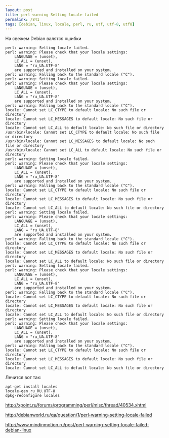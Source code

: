 ```yaml
---
layout: post
title: perl warning Setting locale failed
permalink: /841
tags: [debian, linux, locale, perl, ru, utf, utf-8, utf8]
---
```


На свежем Debian валятся ошибки

    perl: warning: Setting locale failed.
    perl: warning: Please check that your locale settings:
        LANGUAGE = (unset),
        LC_ALL = (unset),
        LANG = "ru_UA.UTF-8"
        are supported and installed on your system.
    perl: warning: Falling back to the standard locale ("C").
    perl: warning: Setting locale failed.
    perl: warning: Please check that your locale settings:
        LANGUAGE = (unset),
        LC_ALL = (unset),
        LANG = "ru_UA.UTF-8"
        are supported and installed on your system.
    perl: warning: Falling back to the standard locale ("C").
    locale: Cannot set LC_CTYPE to default locale: No such file or directory
    locale: Cannot set LC_MESSAGES to default locale: No such file or directory
    locale: Cannot set LC_ALL to default locale: No such file or directory
    /usr/bin/locale: Cannot set LC_CTYPE to default locale: No such file or directory
    /usr/bin/locale: Cannot set LC_MESSAGES to default locale: No such file or directory
    /usr/bin/locale: Cannot set LC_ALL to default locale: No such file or directory
    perl: warning: Setting locale failed.
    perl: warning: Please check that your locale settings:
        LANGUAGE = (unset),
        LC_ALL = (unset),
        LANG = "ru_UA.UTF-8"
        are supported and installed on your system.
    perl: warning: Falling back to the standard locale ("C").
    locale: Cannot set LC_CTYPE to default locale: No such file or directory
    locale: Cannot set LC_MESSAGES to default locale: No such file or directory
    locale: Cannot set LC_ALL to default locale: No such file or directory
    perl: warning: Setting locale failed.
    perl: warning: Please check that your locale settings:
        LANGUAGE = (unset),
        LC_ALL = (unset),
        LANG = "ru_UA.UTF-8"
        are supported and installed on your system.
    perl: warning: Falling back to the standard locale ("C").
    locale: Cannot set LC_CTYPE to default locale: No such file or directory
    locale: Cannot set LC_MESSAGES to default locale: No such file or directory
    locale: Cannot set LC_ALL to default locale: No such file or directory
    perl: warning: Setting locale failed.
    perl: warning: Please check that your locale settings:
        LANGUAGE = (unset),
        LC_ALL = (unset),
        LANG = "ru_UA.UTF-8"
        are supported and installed on your system.
    perl: warning: Falling back to the standard locale ("C").
    locale: Cannot set LC_CTYPE to default locale: No such file or directory
    locale: Cannot set LC_MESSAGES to default locale: No such file or directory
    locale: Cannot set LC_ALL to default locale: No such file or directory
    perl: warning: Setting locale failed.
    perl: warning: Please check that your locale settings:
        LANGUAGE = (unset),
        LC_ALL = (unset),
        LANG = "ru_UA.UTF-8"
        are supported and installed on your system.
    perl: warning: Falling back to the standard locale ("C").
    locale: Cannot set LC_CTYPE to default locale: No such file or directory
    locale: Cannot set LC_MESSAGES to default locale: No such file or directory
    locale: Cannot set LC_ALL to default locale: No such file or directory

Лечится вот так:

    apt-get install locales
    locale-gen ru_RU.UTF-8
    dpkg-reconfigure locales

<http://xpoint.ru/forums/programming/perl/misc/thread/40534.xhtml>

<http://debianworld.ru/qa/question/1/perl-warning-setting-locale-failed>

<http://www.mindinmotion.ru/post/perl-warning-setting-locale-failed-debian-linux>
